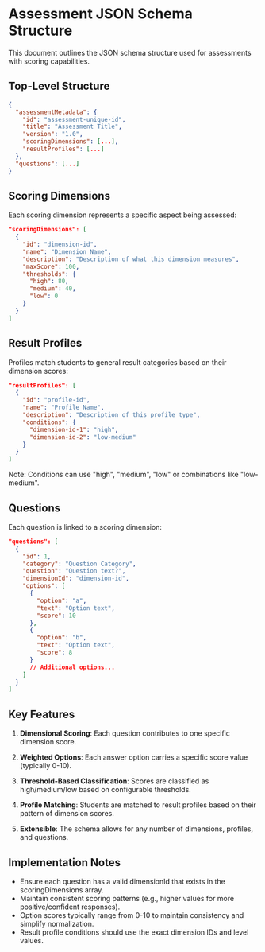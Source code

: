 # Assessment JSON Schema Structure

This document outlines the JSON schema structure used for assessments with scoring capabilities.

## Top-Level Structure

```json
{
  "assessmentMetadata": {
    "id": "assessment-unique-id",
    "title": "Assessment Title",
    "version": "1.0",
    "scoringDimensions": [...],
    "resultProfiles": [...]
  },
  "questions": [...]
}
```

## Scoring Dimensions

Each scoring dimension represents a specific aspect being assessed:

```json
"scoringDimensions": [
  {
    "id": "dimension-id",
    "name": "Dimension Name",
    "description": "Description of what this dimension measures",
    "maxScore": 100,
    "thresholds": {
      "high": 80,
      "medium": 40, 
      "low": 0
    }
  }
]
```

## Result Profiles

Profiles match students to general result categories based on their dimension scores:

```json
"resultProfiles": [
  {
    "id": "profile-id",
    "name": "Profile Name",
    "description": "Description of this profile type",
    "conditions": {
      "dimension-id-1": "high",
      "dimension-id-2": "low-medium"
    }
  }
]
```

Note: Conditions can use "high", "medium", "low" or combinations like "low-medium".

## Questions

Each question is linked to a scoring dimension:

```json
"questions": [
  {
    "id": 1,
    "category": "Question Category",
    "question": "Question text?",
    "dimensionId": "dimension-id",
    "options": [
      {
        "option": "a",
        "text": "Option text",
        "score": 10
      },
      {
        "option": "b",
        "text": "Option text",
        "score": 8
      }
      // Additional options...
    ]
  }
]
```

## Key Features

1. **Dimensional Scoring**: Each question contributes to one specific dimension score.

2. **Weighted Options**: Each answer option carries a specific score value (typically 0-10).

3. **Threshold-Based Classification**: Scores are classified as high/medium/low based on configurable thresholds.

4. **Profile Matching**: Students are matched to result profiles based on their pattern of dimension scores.

5. **Extensible**: The schema allows for any number of dimensions, profiles, and questions.

## Implementation Notes

- Ensure each question has a valid dimensionId that exists in the scoringDimensions array.
- Maintain consistent scoring patterns (e.g., higher values for more positive/confident responses).
- Option scores typically range from 0-10 to maintain consistency and simplify normalization.
- Result profile conditions should use the exact dimension IDs and level values.
